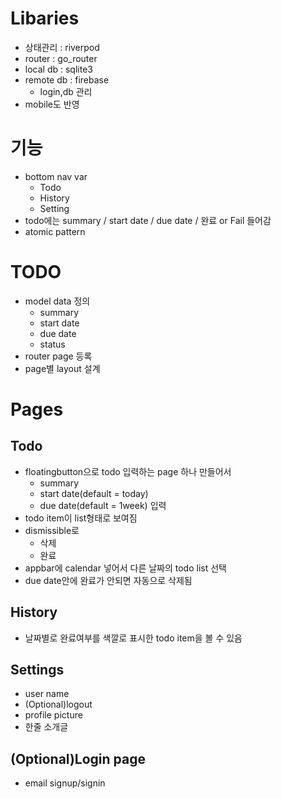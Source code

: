 # Libaries
- 상태관리 : riverpod
- router : go_router
- local db : sqlite3
- remote db : firebase
  - login,db 관리
- mobile도 반영

# 기능
- bottom nav var
  - Todo
  - History
  - Setting
- todo에는 summary / start date / due date / 완료 or Fail 들어감
- atomic pattern

# TODO
- model data 정의
  - summary
  - start date
  - due date
  - status
- router page 등록
- page별 layout 설계

# Pages
## Todo
- floatingbutton으로 todo 입력하는 page 하나 만들어서
  - summary
  - start date(default = today)
  - due date(default = 1week)
  입력
- todo item이 list형태로 보여짐
- dismissible로
  - 삭제
  - 완료
- appbar에 calendar 넣어서 다른 날짜의 todo list 선택
- due date안에 완료가 안되면 자동으로 삭제됨

## History
- 날짜별로 완료여부를 색깔로 표시한 todo item을 볼 수 있음

## Settings
- user name
- (Optional)logout
- profile picture
- 한줄 소개글

## (Optional)Login page
- email signup/signin

